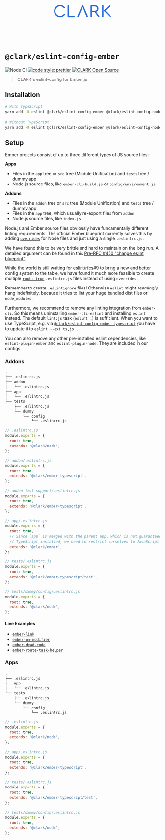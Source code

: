 <p align="center">
  <a href="https://github.com/ClarkSource/eslint-config#readme">
    <br><br><br><br><br>
    <img alt="CLARK" src="https://raw.githubusercontent.com/ClarkSource/eslint-config/HEAD/docs/assets/clark.svg" height="40">
    <br><br><br><br><br>
  </a>
</p>

# `@clark/eslint-config-ember`

![Node CI](https://github.com/ClarkSource/eslint-config/workflows/Node%20CI/badge.svg)
[![code style: prettier](https://img.shields.io/badge/code_style-prettier-ff69b4.svg)](https://github.com/prettier/prettier)
[![CLARK Open Source](https://img.shields.io/badge/CLARK-Open%20Source-%232B6CDE.svg)](https://www.clark.de/de/jobs)

> CLARK's eslint-config for Ember.js

## Installation

```bash
# With TypeScript
yarn add -D eslint @clark/eslint-config-ember @clark/eslint-config-node typescript @clark/eslint-config-ember-typescript

# Without TypeScript
yarn add -D eslint @clark/eslint-config-ember @clark/eslint-config-node
```

## Setup

Ember projects consist of up to three different types of JS source files:

**Apps**

- Files in the `app` tree or `src` tree (Module Unification) and `tests` tree /
  dummy app
- Node.js source files, like `ember-cli-build.js` or `config/environment.js`

**Addons**

- Files in the `addon` tree or `src` tree (Module Unification) and `tests` tree /
  dummy app
- Files in the `app` tree, which usually re-export files from `addon`
- Node.js source files, like `index.js`

Node.js and Ember source files obviously have fundamentally different linting
requirements. The official Ember blueprint currently solves this by adding
[`overrides`](overrides) for Node files and just using a single `.eslintrc.js`.

[overrides]: https://eslint.org/docs/user-guide/configuring#disabling-rules-only-for-a-group-of-files

We have found this to be very brittle and hard to maintain on the long run. A
detailed argument can be found in this
[Pre-RFC #450 "change eslint blueprint"][ember-rfc].

[ember-rfc]: https://github.com/emberjs/rfcs/issues/450

While the world is still waiting for [eslint/rfcs#9][eslint-rfc] to bring a new
and better config system to the table, we have found it much more feasible to
create multiple [`root: true`][root] `.eslintrc.js` files instead of using
`overrides`.

[eslint-rfc]: https://github.com/eslint/rfcs/pull/9
[root]: https://eslint.org/docs/user-guide/configuring#configuration-cascading-and-hierarchy

Remember to create `.eslintignore` files! Otherwise `eslint` might _seemingly_
hang indefinitely, because it tries to lint your huge bundled dist files or
`node_modules`.

Furthermore, we recommend to remove any linting integration from `ember-cli`.
So this means uninstalling `ember-cli-eslint` and installing `eslint` instead.
The default `lint:js` task (`eslint .`) is sufficient. When you want to use
TypeScript, e.g. via
[`@clark/eslint-config-ember-typescript`][eslint-config-ember-typescript] you
have to update it to `eslint --ext ts,js .`.

[eslint-config-ember-typescript]: /eslint/configs/ember-typescript

You can also remove any other pre-installed eslint dependencies, like
`eslint-plugin-ember` and `eslint-plugin-node`. They are included in our
configs.

### Addons

```
.
├── .eslintrc.js
├── addon
│   └── .eslintrc.js
├── app
│   └── .eslintrc.js
└── tests
    ├── .eslintrc.js
    └── dummy
        └── config
            └── .eslintrc.js
```

```js
// .eslintrc.js
module.exports = {
  root: true,
  extends: '@clark/node',
};
```

```js
// addon/.eslintrc.js
module.exports = {
  root: true,
  extends: '@clark/ember-typescript',
};
```

```js
// addon-test-support/.eslintrc.js
module.exports = {
  root: true,
  extends: '@clark/ember-typescript',
};
```

```js
// app/.eslintrc.js
module.exports = {
  root: true,
  // Since `app` is merged with the parent app, which is not guaranteed to have
  // TypeScript installed, we need to restrict ourselves to JavaScript only.
  extends: '@clark/ember',
};
```

```js
// tests/.eslintrc.js
module.exports = {
  root: true,
  extends: '@clark/ember-typescript/test',
};
```

```js
// tests/dummy/config/.eslintrc.js
module.exports = {
  root: true,
  extends: '@clark/node',
};
```

#### Live Examples

- [`ember-link`](https://github.com/buschtoens/ember-link)
- [`ember-on-modifier`](https://github.com/buschtoens/ember-on-modifier)
- [`ember-dead-code`](https://github.com/buschtoens/ember-dead-code)
- [`ember-route-task-helper`](https://github.com/buschtoens/ember-route-task-helper)

### Apps

```
.
├── .eslintrc.js
├── app
│   └── .eslintrc.js
└── tests
    ├── .eslintrc.js
    └── dummy
        └── config
            └── .eslintrc.js
```

```js
// .eslintrc.js
module.exports = {
  root: true,
  extends: '@clark/node',
};
```

```js
// app/.eslintrc.js
module.exports = {
  root: true,
  extends: '@clark/ember-typescript',
};
```

```js
// tests/.eslintrc.js
module.exports = {
  root: true,
  extends: '@clark/ember-typescript/test',
};
```

```js
// tests/dummy/config/.eslintrc.js
module.exports = {
  root: true,
  extends: '@clark/node',
};
```
